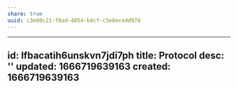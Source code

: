 ```yaml
---
share: true
uuid: c3e60c21-f8ad-4054-b4cf-c5e8ece4d978
---
```

---
id: lfbacatih6unskvn7jdi7ph
title: Protocol
desc: ''
updated: 1666719639163
created: 1666719639163
---
